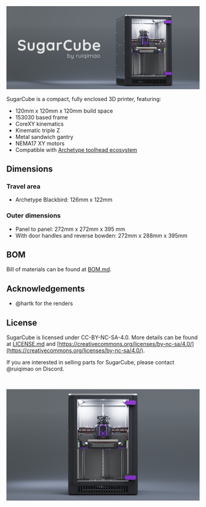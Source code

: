 ![Banner](Images/Banner.png)

SugarCube is a compact, fully enclosed 3D printer, featuring:

* 120mm x 120mm x 120mm build space
* 153030 based frame
* CoreXY kinematics
* Kinematic triple Z
* Metal sandwich gantry
* NEMA17 XY motors
* Compatible with [Archetype toolhead ecosystem](https://github.com/Armchair-Heavy-Industries/Archetype)

## Dimensions

### Travel area
* Archetype Blackbird: 126mm x 122mm

### Outer dimensions

* Panel to panel: 272mm x 272mm x 395 mm
* With door handles and reverse bowden: 272mm x 288mm x 395mm

## BOM

Bill of materials can be found at [BOM.md](BOM.md).

## Acknowledgements

* @hartk for the renders

## License

SugarCube is licensed under CC-BY-NC-SA-4.0. More details can be found at [LICENSE.md](LICENSE.md) and [https://creativecommons.org/licenses/by-nc-sa/4.0/](https://creativecommons.org/licenses/by-nc-sa/4.0/).

If you are interested in selling parts for SugarCube, please contact @ruiqimao on Discord.

<br>

![Render](Images/Render.png)
